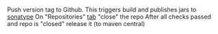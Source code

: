 Push version tag to Github. This triggers build and publishes jars to [sonatype](https://oss.sonatype.org/)
On "Repositories" [tab](https://oss.sonatype.org/#stagingRepositories) "close" the repo
After all checks passed and repo is "closed" release it (to maven central)
